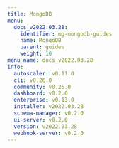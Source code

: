 ```yaml
---
title: MongoDB
menu:
  docs_v2022.03.28:
    identifier: mg-mongodb-guides
    name: MongoDB
    parent: guides
    weight: 10
menu_name: docs_v2022.03.28
info:
  autoscaler: v0.11.0
  cli: v0.26.0
  community: v0.26.0
  dashboard: v0.2.0
  enterprise: v0.13.0
  installer: v2022.03.28
  schema-manager: v0.2.0
  ui-server: v0.2.0
  version: v2022.03.28
  webhook-server: v0.2.0
---
```


